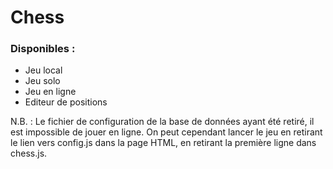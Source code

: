 # Chess

### Disponibles :
* Jeu local
* Jeu solo
* Jeu en ligne
* Editeur de positions

N.B. : Le fichier de configuration de la base de données ayant été retiré, il est impossible de jouer en ligne. On peut cependant lancer le jeu en retirant le lien vers config.js dans la page HTML, en retirant la première ligne dans chess.js.
